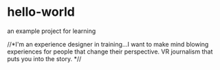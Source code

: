 # hello-world
an example project for learning

//*I'm an experience designer in training...I want to make mind blowing experiences for people that change their perspective. VR journalism that puts you into the story. *//
